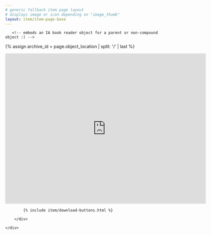 ```yaml
---
# generic fallback item page layout 
# displays image or icon depending on "image_thumb"
layout: item/item-page-base
---
```


<div class="card mb-4 text-center">
    <div class="card-body">
        
       <!-- embeds an IA book reader object for a parent or non-compound object :) -->
{% assign archive_id = page.object_location | split: '/' | last %}
<div class="ratio ratio-4x3" >
    <iframe src="https://archive.org/embed/{{archive_id}}" width="640" height="480" frameborder="0" webkitallowfullscreen="true" mozallowfullscreen="true" allowfullscreen></iframe>
</div>
        <div class="mt-2">

            {% include item/download-buttons.html %}

        </div>

    </div>
</div>
